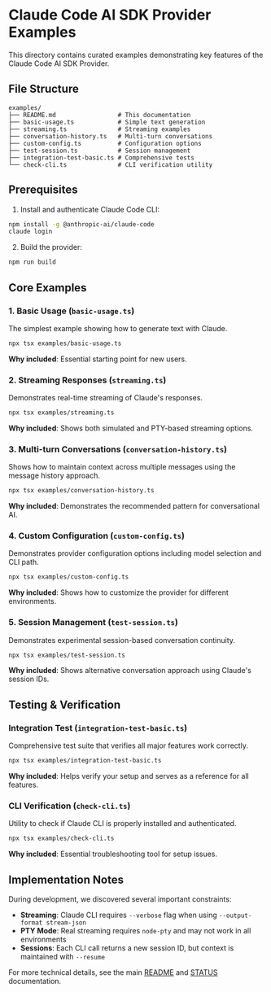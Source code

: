 # Claude Code AI SDK Provider Examples

This directory contains curated examples demonstrating key features of the Claude Code AI SDK Provider.

## File Structure

```
examples/
├── README.md                 # This documentation
├── basic-usage.ts            # Simple text generation
├── streaming.ts              # Streaming examples
├── conversation-history.ts   # Multi-turn conversations
├── custom-config.ts          # Configuration options
├── test-session.ts           # Session management
├── integration-test-basic.ts # Comprehensive tests
└── check-cli.ts              # CLI verification utility
```

## Prerequisites

1. Install and authenticate Claude Code CLI:
```bash
npm install -g @anthropic-ai/claude-code
claude login
```

2. Build the provider:
```bash
npm run build
```

## Core Examples

### 1. Basic Usage (`basic-usage.ts`)
The simplest example showing how to generate text with Claude.
```bash
npx tsx examples/basic-usage.ts
```
**Why included**: Essential starting point for new users.

### 2. Streaming Responses (`streaming.ts`)
Demonstrates real-time streaming of Claude's responses.
```bash
npx tsx examples/streaming.ts
```
**Why included**: Shows both simulated and PTY-based streaming options.

### 3. Multi-turn Conversations (`conversation-history.ts`)
Shows how to maintain context across multiple messages using the message history approach.
```bash
npx tsx examples/conversation-history.ts
```
**Why included**: Demonstrates the recommended pattern for conversational AI.

### 4. Custom Configuration (`custom-config.ts`)
Demonstrates provider configuration options including model selection and CLI path.
```bash
npx tsx examples/custom-config.ts
```
**Why included**: Shows how to customize the provider for different environments.

### 5. Session Management (`test-session.ts`)
Demonstrates experimental session-based conversation continuity.
```bash
npx tsx examples/test-session.ts
```
**Why included**: Shows alternative conversation approach using Claude's session IDs.

## Testing & Verification

### Integration Test (`integration-test-basic.ts`)
Comprehensive test suite that verifies all major features work correctly.
```bash
npx tsx examples/integration-test-basic.ts
```
**Why included**: Helps verify your setup and serves as a reference for all features.

### CLI Verification (`check-cli.ts`)
Utility to check if Claude CLI is properly installed and authenticated.
```bash
npx tsx examples/check-cli.ts
```
**Why included**: Essential troubleshooting tool for setup issues.

## Implementation Notes

During development, we discovered several important constraints:
- **Streaming**: Claude CLI requires `--verbose` flag when using `--output-format stream-json`
- **PTY Mode**: Real streaming requires `node-pty` and may not work in all environments
- **Sessions**: Each CLI call returns a new session ID, but context is maintained with `--resume`

For more technical details, see the main [README](../README.md) and [STATUS](../STATUS.md) documentation.